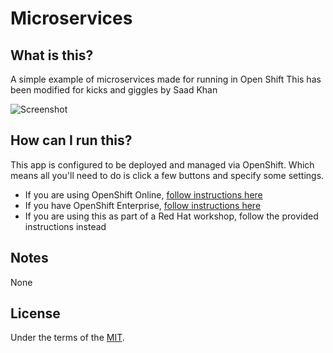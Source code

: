 # Microservices

## What is this?
A simple example of microservices made for running in Open Shift
This has been modified for kicks and giggles by Saad Khan

![Screenshot](./.screens/TBD.png)

## How can I run this?
This app is configured to be deployed and managed via OpenShift.  Which means all you'll need to do is click a few buttons and specify some settings.
* If you are using OpenShift Online, [follow instructions here][1]
* If you have OpenShift Enterprise, [follow instructions here][2] 
* If you are using this as part of a Red Hat workshop, follow the provided instructions instead

## Notes
None

## License
Under the terms of the [MIT][3].


[1]: https://developers.openshift.com/en/getting-started-overview.html
[2]: https://docs.openshift.com/enterprise/latest/welcome/index.html
[3]: https://opensource.org/licenses/MIT
